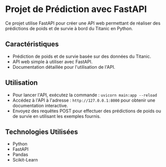 # Projet de Prédiction avec FastAPI

Ce projet utilise FastAPI pour créer une API web permettant de réaliser des prédictions de poids et de survie à bord du Titanic en Python.

## Caractéristiques

- Prédiction de poids et de survie basée sur des données du Titanic.
- API web simple à utiliser avec FastAPI.
- Documentation détaillée pour l'utilisation de l'API.


## Utilisation

- Pour lancer l'API, exécutez la commande : `uvicorn main:app --reload`
- Accédez à l'API à l'adresse : `http://127.0.0.1:8000` pour obtenir une documentation interactive.
- Envoyez des requêtes POST pour effectuer des prédictions de poids ou de survie en utilisant les exemples fournis.

## Technologies Utilisées

- Python
- FastAPI
- Pandas
- Scikit-Learn

